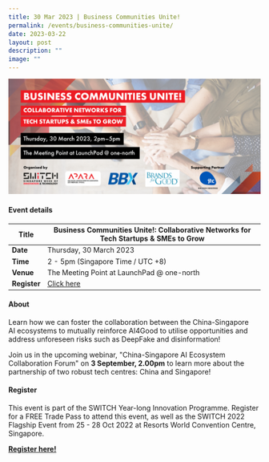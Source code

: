 ```yaml
---
title: 30 Mar 2023 | Business Communities Unite!
permalink: /events/business-communities-unite/
date: 2023-03-22
layout: post
description: ""
image: ""
---
```

![](/images/2023/202303_bcunite_banner_micepad_1242x568px_v1.png)

#### Event details


| **Title** | Business Communities Unite!: Collaborative Networks for Tech Startups & SMEs to Grow|
| -------- | -------- |
|**Date** | Thursday, 30 March 2023 
| **Time**    | 2 - 5pm (Singapore Time / UTC +8) |
|**Venue** | The Meeting Point at LaunchPad @ one-north
| **Register** | [Click here](https://web.micepad.co/business-communities-unite/info?lang=en) |

#### About
Learn how we can foster the collaboration between the China-Singapore AI ecosystems to mutually reinforce AI4Good to utilise opportunities and address unforeseen risks such as DeepFake and disinformation!  
  
Join us in the upcoming webinar, "China-Singapore AI Ecosystem Collaboration Forum" on **3 September, 2.00pm** to learn more about the partnership of two robust tech centres: China and Singapore!
#### Register

This event is part of the SWITCH Year-long Innovation Programme. Register for a FREE Trade Pass to attend this event, as well as the SWITCH 2022 Flagship Event from 25 - 28 Oct 2022 at Resorts World Convention Centre, Singapore. 

**[Register here! ](https://community.switchsg.org/register)**